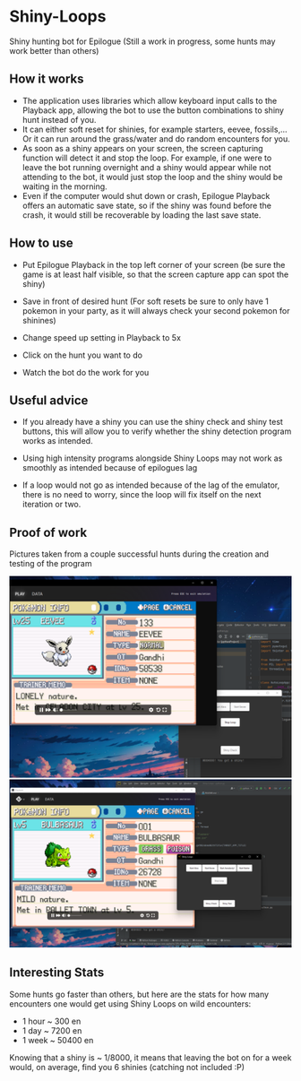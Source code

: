 # Shiny-Loops
Shiny hunting bot for Epilogue (Still a work in progress, some hunts may
work better than others)


## How it works
- The application uses libraries which allow keyboard input
 calls to the Playback app, allowing the bot to use the button combinations
 to shiny hunt instead of you.
- It can either soft reset for shinies, for example starters, eevee, fossils,...
 Or it can run around the grass/water and do random encounters for you.
- As soon as a shiny appears on your screen, the screen capturing function will
detect it and stop the loop. For example, if one were to leave the bot running overnight
 and a shiny would appear while not attending to the bot, it would just stop the loop
and the shiny would be waiting in the morning.
- Even if the computer would shut down or crash, Epilogue Playback offers an automatic
save state, so if the shiny was found before the crash, it would still be recoverable by loading
the last save state.


## How to use
- Put Epilogue Playback in the top left corner of your screen (be sure the game is at least half visible,
so that the screen capture app can spot the shiny)

- Save in front of desired hunt (For soft resets be sure to only have 1 pokemon in your party, as it will
always check your second pokemon for shinines)

- Change speed up setting in Playback to 5x

- Click on the hunt you want to do

- Watch the bot do the work for you


## Useful advice
- If you already have a shiny you can use the shiny check and shiny test buttons, 
this will allow you to verify whether the shiny detection program works as intended.


- Using high intensity programs alongside Shiny Loops may not work as smoothly as intended
because of epilogues lag

- If a loop would not go as intended because of the lag of the emulator, there is no need to worry,
since the loop will fix itself on the next iteration or two.

## Proof of work
Pictures taken from a couple successful hunts during the creation and testing of the program

![Shiny Eevee](imgs/shiny_eevee.png)
![Shiny Starter](imgs/shiny_starter.png)


## Interesting Stats
Some hunts go faster than others, but here are the stats for how many encounters one would
get using Shiny Loops on wild encounters:

- 1 hour ~ 300 en
- 1 day ~ 7200 en
- 1 week ~ 50400 en

Knowing that a shiny is ~ 1/8000, it means that leaving the bot on for a week would, on average,
find you 6 shinies (catching not included :P)
